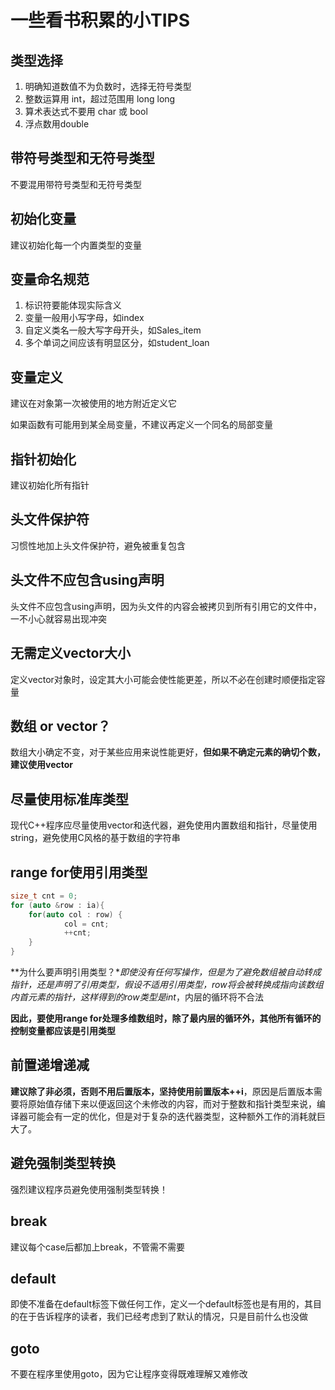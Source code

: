 # 一些看书积累的小TIPS

## 类型选择

1. 明确知道数值不为负数时，选择无符号类型
2. 整数运算用 int，超过范围用 long long
3. 算术表达式不要用 char 或 bool
4. 浮点数用double

## 带符号类型和无符号类型

不要混用带符号类型和无符号类型

## 初始化变量

建议初始化每一个内置类型的变量

## 变量命名规范

1. 标识符要能体现实际含义
2. 变量一般用小写字母，如index
3. 自定义类名一般大写字母开头，如Sales_item
4. 多个单词之间应该有明显区分，如student_loan

## 变量定义

建议在对象第一次被使用的地方附近定义它

如果函数有可能用到某全局变量，不建议再定义一个同名的局部变量

## 指针初始化

建议初始化所有指针

## 头文件保护符

习惯性地加上头文件保护符，避免被重复包含

## 头文件不应包含using声明

头文件不应包含using声明，因为头文件的内容会被拷贝到所有引用它的文件中，一不小心就容易出现冲突

## 无需定义vector大小

定义vector对象时，设定其大小可能会使性能更差，所以不必在创建时顺便指定容量

## 数组 or vector？

数组大小确定不变，对于某些应用来说性能更好，**但如果不确定元素的确切个数，建议使用vector**

## 尽量使用标准库类型

现代C++程序应尽量使用vector和迭代器，避免使用内置数组和指针，尽量使用string，避免使用C风格的基于数组的字符串

## range for使用引用类型

```cpp
size_t cnt = 0;
for (auto &row : ia){
	for(auto col : row) {
            col = cnt;
            ++cnt;
	}
}
```

**为什么要声明引用类型？**即使没有任何写操作，但是为了避免数组被自动转成指针，还是声明了引用类型，假设不适用引用类型，row将会被转换成指向该数组内首元素的指针，这样得到的row类型是int*，内层的循环将不合法

**因此，要使用range for处理多维数组时，除了最内层的循环外，其他所有循环的控制变量都应该是引用类型**

## 前置递增递减

**建议除了非必须，否则不用后置版本，坚持使用前置版本++i**，原因是后置版本需要将原始值存储下来以便返回这个未修改的内容，而对于整数和指针类型来说，编译器可能会有一定的优化，但是对于复杂的迭代器类型，这种额外工作的消耗就巨大了。

## 避免强制类型转换

强烈建议程序员避免使用强制类型转换！

## break

建议每个case后都加上break，不管需不需要

## default

即使不准备在default标签下做任何工作，定义一个default标签也是有用的，其目的在于告诉程序的读者，我们已经考虑到了默认的情况，只是目前什么也没做

## goto

不要在程序里使用goto，因为它让程序变得既难理解又难修改